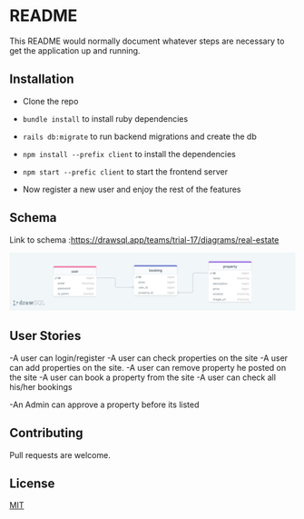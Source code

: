 # README

This README would normally document whatever steps are necessary to get the
application up and running.

## Installation
- Clone the repo
- `bundle install` to install ruby dependencies
- `rails db:migrate` to run backend migrations and create the db
- `npm install --prefix client` to install the dependencies
- `npm start --prefic client` to start the frontend server

- Now register a new user and enjoy the rest of the features

## Schema

Link to schema :https://drawsql.app/teams/trial-17/diagrams/real-estate

![Alt text](https://github.com/denniskemboi9/real-estates/blob/rails/drawSQL-real-estate-export-2023-07-09.png "Schema Diagram")


## User Stories
-A user can login/register
-A user can check properties on the site
-A user can add properties on the site.
-A user can remove property he posted on the site
-A user can book a property from the site
-A user can check all his/her bookings

-An Admin can approve a property before its listed

## Contributing
Pull requests are welcome.

## License
[MIT]('https://choosealicense.com/licenses/mit/')


